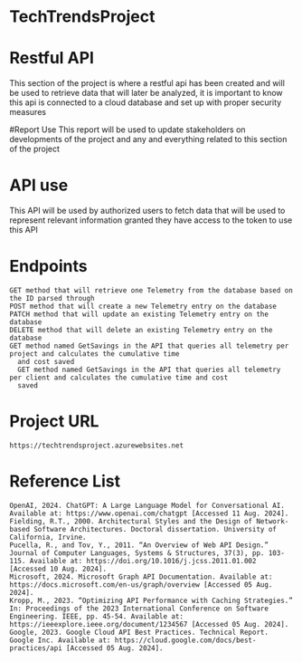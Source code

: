 # TechTrendsProject
# Restful API
This section of the project is where a restful api has been created and will be used to retrieve data that will later be   analyzed, it is important to know this api is connected to a cloud database and set up with proper security measures

#Report Use
This report will be used to update stakeholders on developments of the project and any and everything related to this section of the project

# API use
This API will be used by authorized users to fetch data that will be used to represent relevant information granted they have access to the token to use this API 
# Endpoints
	GET method that will retrieve one Telemetry from the database based on the ID parsed through
	POST method that will create a new Telemetry entry on the database
	PATCH method that will update an existing Telemetry entry on the database
	DELETE method that will delete an existing Telemetry entry on the database
	GET method named GetSavings in the API that queries all telemetry per project and calculates the cumulative time 
	  and cost saved
	  GET method named GetSavings in the API that queries all telemetry per client and calculates the cumulative time and cost 
	  saved

# Project URL
	https://techtrendsproject.azurewebsites.net  

# Reference List
	OpenAI, 2024. ChatGPT: A Large Language Model for Conversational AI. Available at: https://www.openai.com/chatgpt [Accessed 11 Aug. 2024].
	Fielding, R.T., 2000. Architectural Styles and the Design of Network-based Software Architectures. Doctoral dissertation. University of California, Irvine.
	Pucella, R., and Tov, Y., 2011. “An Overview of Web API Design.” Journal of Computer Languages, Systems & Structures, 37(3), pp. 103-115. Available at: https://doi.org/10.1016/j.jcss.2011.01.002 [Accessed 10 Aug. 2024].
	Microsoft, 2024. Microsoft Graph API Documentation. Available at: https://docs.microsoft.com/en-us/graph/overview [Accessed 05 Aug. 2024].
	Kropp, M., 2023. “Optimizing API Performance with Caching Strategies.” In: Proceedings of the 2023 International Conference on Software Engineering. IEEE, pp. 45-54. Available at: https://ieeexplore.ieee.org/document/1234567 [Accessed 05 Aug. 2024].
	Google, 2023. Google Cloud API Best Practices. Technical Report. Google Inc. Available at: https://cloud.google.com/docs/best-practices/api [Accessed 05 Aug. 2024].
	
